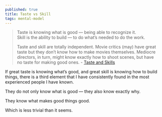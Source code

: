 ```yaml
---
published: true
title: Taste vs Skill
tags: mental-model
---
```

> Taste is knowing what is good — being able to recognize it.  
> Skill is the ability to build — to do what’s needed to do the work.
>  
> Taste and skill are totally independent. Movie critics (may) have great taste but they don’t know how to make movies themselves. Mediocre directors, in turn, might know exactly how to shoot scenes, but have no taste for making good ones. -  [Taste and Skills](https://refactoring.fm/p/taste-vs-skills)

If great taste is knowing what’s good, and great skill is knowing how to build things, there is a third element that I have consistently found in the most experienced people I have known.

They do not only know what is good — they also know exactly why.

They know what makes good things good.

Which is less trivial than it seems.

